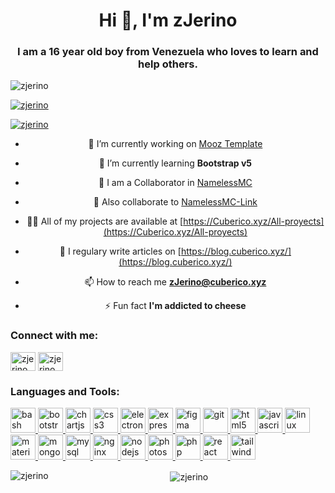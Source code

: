 <center>
  <h1 align="center">Hi 👋, I'm zJerino</h1>
<h3 align="center">I am a 16 year old boy from Venezuela who loves to learn and help others.</h3>

<p align="left"> <img src="https://komarev.com/ghpvc/?username=zjerino&label=Profile%20views&color=0e75b6&style=flat" alt="zjerino" /> </p>

<p align="left"> <a href="https://github.com/ryo-ma/github-profile-trophy"><img src="https://github-profile-trophy.vercel.app/?username=zjerino" alt="zjerino" /></a> </p>

<p align="left"> <a href="https://twitter.com/zjerino" target="blank"><img src="https://img.shields.io/twitter/follow/zjerino?logo=twitter&style=for-the-badge" alt="zjerino" /></a> </p>

- 🔭 I’m currently working on [Mooz Template](https://github.com/Cuberico/Mooz-template)

- 🌱 I’m currently learning **Bootstrap v5**

- 🤝 I am a Collaborator in [NamelessMC](https://github.com/NamelessMC/Nameless/tree/v2/)

- 🤝 Also collaborate to [NamelessMC-Link](https://github.com/NamelessMC/Nameless-Link)

- 👨‍💻 All of my projects are available at [https://Cuberico.xyz/All-proyects](https://Cuberico.xyz/All-proyects)

- 📝 I regulary write articles on [https://blog.cuberico.xyz/](https://blog.cuberico.xyz/)

- 📫 How to reach me **zJerino@cuberico.xyz**

- ⚡ Fun fact **I'm addicted to cheese**

<h3 align="left">Connect with me:</h3>
<p align="left">
<a href="https://dev.to/zjerino" target="blank"><img align="center" src="https://cdn.jsdelivr.net/npm/simple-icons@3.0.1/icons/dev-dot-to.svg" alt="zjerino" height="30" width="40" /></a>
<a href="https://twitter.com/zjerino" target="blank"><img align="center" src="https://cdn.jsdelivr.net/npm/simple-icons@3.0.1/icons/twitter.svg" alt="zjerino" height="30" width="40" /></a>
</p>

<h3 align="left">Languages and Tools:</h3>
<p align="left"> <a href="https://www.gnu.org/software/bash/" target="_blank"> <img src="https://www.vectorlogo.zone/logos/gnu_bash/gnu_bash-icon.svg" alt="bash" width="40" height="40"/> </a> <a href="https://getbootstrap.com" target="_blank"> <img src="https://devicons.github.io/devicon/devicon.git/icons/bootstrap/bootstrap-plain.svg" alt="bootstrap" width="40" height="40"/> </a> <a href="https://www.chartjs.org" target="_blank"> <img src="https://www.chartjs.org/media/logo-title.svg" alt="chartjs" width="40" height="40"/> </a> <a href="https://www.w3schools.com/css/" target="_blank"> <img src="https://devicons.github.io/devicon/devicon.git/icons/css3/css3-original-wordmark.svg" alt="css3" width="40" height="40"/> </a> <a href="https://www.electronjs.org" target="_blank"> <img src="https://devicons.github.io/devicon/devicon.git/icons/electron/electron-original.svg" alt="electron" width="40" height="40"/> </a> <a href="https://expressjs.com" target="_blank"> <img src="https://devicons.github.io/devicon/devicon.git/icons/express/express-original-wordmark.svg" alt="express" width="40" height="40"/> </a> <a href="https://www.figma.com/" target="_blank"> <img src="https://www.vectorlogo.zone/logos/figma/figma-icon.svg" alt="figma" width="40" height="40"/> </a> <a href="https://git-scm.com/" target="_blank"> <img src="https://www.vectorlogo.zone/logos/git-scm/git-scm-icon.svg" alt="git" width="40" height="40"/> </a> <a href="https://www.w3.org/html/" target="_blank"> <img src="https://devicons.github.io/devicon/devicon.git/icons/html5/html5-original-wordmark.svg" alt="html5" width="40" height="40"/> </a> <a href="https://developer.mozilla.org/en-US/docs/Web/JavaScript" target="_blank"> <img src="https://devicons.github.io/devicon/devicon.git/icons/javascript/javascript-original.svg" alt="javascript" width="40" height="40"/> </a> <a href="https://www.linux.org/" target="_blank"> <img src="https://devicons.github.io/devicon/devicon.git/icons/linux/linux-original.svg" alt="linux" width="40" height="40"/> </a> <a href="https://materializecss.com/" target="_blank"> <img src="https://raw.githubusercontent.com/prplx/svg-logos/5585531d45d294869c4eaab4d7cf2e9c167710a9/svg/materialize.svg" alt="materialize" width="40" height="40"/> </a> <a href="https://www.mongodb.com/" target="_blank"> <img src="https://devicons.github.io/devicon/devicon.git/icons/mongodb/mongodb-original-wordmark.svg" alt="mongodb" width="40" height="40"/> </a> <a href="https://www.mysql.com/" target="_blank"> <img src="https://devicons.github.io/devicon/devicon.git/icons/mysql/mysql-original-wordmark.svg" alt="mysql" width="40" height="40"/> </a> <a href="https://www.nginx.com" target="_blank"> <img src="https://devicons.github.io/devicon/devicon.git/icons/nginx/nginx-original.svg" alt="nginx" width="40" height="40"/> </a> <a href="https://nodejs.org" target="_blank"> <img src="https://devicons.github.io/devicon/devicon.git/icons/nodejs/nodejs-original-wordmark.svg" alt="nodejs" width="40" height="40"/> </a> <a href="https://www.photoshop.com/en" target="_blank"> <img src="https://devicons.github.io/devicon/devicon.git/icons/photoshop/photoshop-plain.svg" alt="photoshop" width="40" height="40"/> </a> <a href="https://www.php.net" target="_blank"> <img src="https://devicons.github.io/devicon/devicon.git/icons/php/php-original.svg" alt="php" width="40" height="40"/> </a> <a href="https://reactjs.org/" target="_blank"> <img src="https://devicons.github.io/devicon/devicon.git/icons/react/react-original-wordmark.svg" alt="react" width="40" height="40"/> </a> <a href="https://tailwindcss.com/" target="_blank"> <img src="https://www.vectorlogo.zone/logos/tailwindcss/tailwindcss-icon.svg" alt="tailwind" width="40" height="40"/> </a> </p>

<p><img align="left" src="https://github-readme-stats.vercel.app/api/top-langs?username=zjerino&show_icons=true&locale=en&layout=compact" alt="zjerino" /></p>

<p>&nbsp;<img align="center" src="https://github-readme-stats.vercel.app/api?username=zjerino&show_icons=true&locale=en" alt="zjerino" /></p>
</center>
